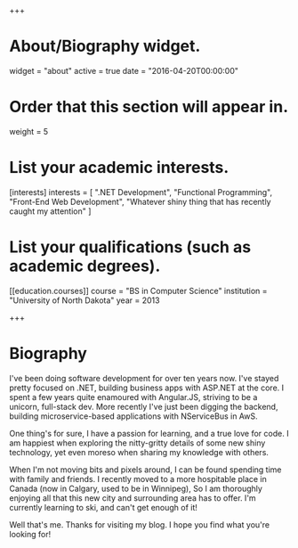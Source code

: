 +++
# About/Biography widget.
widget = "about"
active = true
date = "2016-04-20T00:00:00"

# Order that this section will appear in.
weight = 5

# List your academic interests.
[interests]
  interests = [
    ".NET Development",
    "Functional Programming",
    "Front-End Web Development",
    "Whatever shiny thing that has recently caught my attention"
  ]

# List your qualifications (such as academic degrees).
[[education.courses]]
  course = "BS in Computer Science"
  institution = "University of North Dakota"
  year = 2013

+++
# Biography

I've been doing software development for over ten years now. I've stayed pretty focused on
.NET, building business apps with ASP.NET at the core. I spent a few years quite enamoured with Angular.JS, striving to be a unicorn, full-stack dev. More recently I've just been digging the backend, building microservice-based applications with NServiceBus in AwS.

One thing's for sure, I have a passion for learning, and a true love for code. I am happiest when exploring the nitty-gritty details of some new shiny technology, yet even moreso when sharing my knowledge with others.

When I'm not moving bits and pixels around, I can be found spending time with family and friends. I recently moved to a more hospitable place in Canada (now in Calgary, used to be in Winnipeg), So I am thoroughly enjoying all that this new city and surrounding area has to offer. I'm currently learning to ski, and can't get enough of it!

Well that's me. Thanks for visiting my blog. I hope you find what you're looking for!
